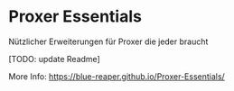 # Proxer Essentials
Nützlicher Erweiterungen für Proxer die jeder braucht

[TODO: update Readme]

More Info: https://blue-reaper.github.io/Proxer-Essentials/
